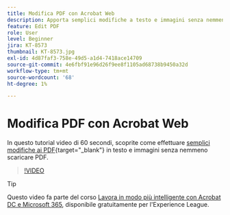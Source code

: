 ```yaml
---
title: Modifica PDF con Acrobat Web
description: Apporta semplici modifiche a testo e immagini senza nemmeno scaricare PDF
feature: Edit PDF
role: User
level: Beginner
jira: KT-8573
thumbnail: KT-8573.jpg
exl-id: 4d87faf3-758e-49d5-a1d4-7418ace14709
source-git-commit: 4e6fbf91e96d26f9ee8f1105ad68738b9450a32d
workflow-type: tm+mt
source-wordcount: '68'
ht-degree: 1%

---
```


# Modifica PDF con Acrobat Web

In questo tutorial video di 60 secondi, scoprite come effettuare [semplici modifiche ai PDF](https://www.adobe.com/it/acrobat/online/pdf-editor.html){target="_blank"} in testo e immagini senza nemmeno scaricare PDF.

>[!VIDEO](https://video.tv.adobe.com/v/336362?quality=12&learn=on&hidetitle=true)

>[!TIP]
>
>Questo video fa parte del corso [Lavora in modo più intelligente con Acrobat DC e Microsoft 365](https://experienceleague.adobe.com/?recommended=Acrobat-U-1-2021.microsoft365), disponibile gratuitamente per l&#39;Experience League.
